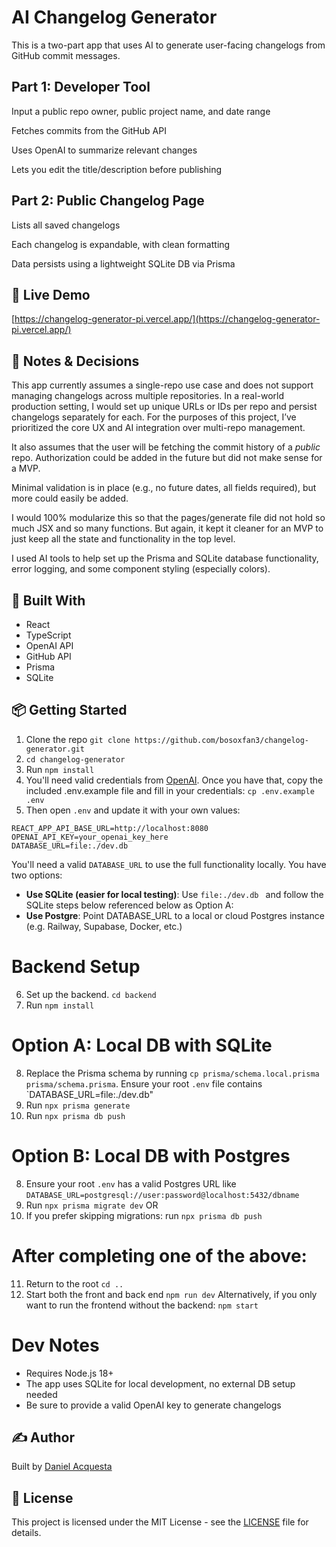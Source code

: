# AI Changelog Generator

This is a two-part app that uses AI to generate user-facing changelogs from GitHub commit messages.

## Part 1: Developer Tool

Input a public repo owner, public project name, and date range

Fetches commits from the GitHub API

Uses OpenAI to summarize relevant changes

Lets you edit the title/description before publishing

## Part 2: Public Changelog Page

Lists all saved changelogs

Each changelog is expandable, with clean formatting

Data persists using a lightweight SQLite DB via Prisma

## 🚀 Live Demo

[https://changelog-generator-pi.vercel.app/](https://changelog-generator-pi.vercel.app/)

## 🧠 Notes & Decisions

This app currently assumes a single-repo use case and does not support managing changelogs across multiple repositories. In a real-world production setting, I would set up unique URLs or IDs per repo and persist changelogs separately for each. For the purposes of this project, I’ve prioritized the core UX and AI integration over multi-repo management.

It also assumes that the user will be fetching the commit history of a _public_ repo. Authorization could be added in the future but did not make sense for a MVP.

Minimal validation is in place (e.g., no future dates, all fields required), but more could easily be added.

I would 100% modularize this so that the pages/generate file did not hold so much JSX and so many functions. But again, it kept it cleaner for an MVP to just keep all the state and functionality in the top level.

I used AI tools to help set up the Prisma and SQLite database functionality, error logging, and some component styling (especially colors).

## 🔧 Built With

-   React
-   TypeScript
-   OpenAI API
-   GitHub API
-   Prisma
-   SQLite

## 📦 Getting Started

1. Clone the repo `git clone https://github.com/bosoxfan3/changelog-generator.git`
2. `cd changelog-generator`
3. Run `npm install`
4. You'll need valid credentials from [OpenAI](https://platform.openai.com/docs/overview). Once you have that, copy the included .env.example file and fill in your credentials:
   `cp .env.example .env`
5. Then open `.env` and update it with your own values:

```
REACT_APP_API_BASE_URL=http://localhost:8080
OPENAI_API_KEY=your_openai_key_here
DATABASE_URL=file:./dev.db
```

You'll need a valid `DATABASE_URL` to use the full functionality locally. You have two options:

-   **Use SQLite (easier for local testing)**: Use `file:./dev.db ` and follow the SQLite steps below referenced below as Option A:
-   **Use Postgre**: Point DATABASE_URL to a local or cloud Postgres instance (e.g. Railway, Supabase, Docker, etc.)

# Backend Setup

6. Set up the backend. `cd backend`
7. Run `npm install`

# Option A: Local DB with SQLite

8. Replace the Prisma schema by running `cp prisma/schema.local.prisma prisma/schema.prisma`. Ensure your root `.env` file contains `DATABASE_URL=file:./dev.db"
9. Run `npx prisma generate`
10. Run `npx prisma db push`

# Option B: Local DB with Postgres

8. Ensure your root `.env` has a valid Postgres URL like `DATABASE_URL=postgresql://user:password@localhost:5432/dbname`
9. Run `npx prisma migrate dev` OR
10. If you prefer skipping migrations: run `npx prisma db push`

# After completing one of the above:

11. Return to the root `cd ..`
12. Start both the front and back end `npm run dev`
    Alternatively, if you only want to run the frontend without the backend:
    `npm start`

# Dev Notes

-   Requires Node.js 18+
-   The app uses SQLite for local development, no external DB setup needed
-   Be sure to provide a valid OpenAI key to generate changelogs

## ✍️ Author

Built by [Daniel Acquesta](https://danielacquesta.dev)

## 📄 License

This project is licensed under the MIT License - see the [LICENSE](LICENSE) file for details.
